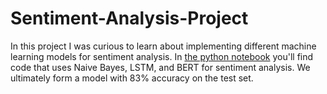 # Sentiment-Analysis-Project

In this project I was curious to learn about implementing different machine learning models for sentiment analysis. In [the python notebook](sentiment_analysis.ipynb) you'll find code that uses Naive Bayes, LSTM, and BERT for sentiment analysis. We ultimately form a model with 83% accuracy on the test set.

